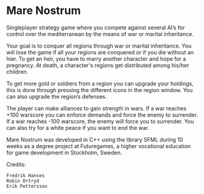 # Mare Nostrum
Singleplayer strategy game where you compete against several AI’s for control over the mediterranean by the means of war or marital inheritance.

Your goal is to conquer all regions through war or marital inheritance. You will lose the game if all your regions are conquered or if you die without an hier. To get an heir, you have to marry another character and hope for a pregnancy. At death, a character's regions get distributed among his/her children. 

To get more gold or soldiers from a region you can upgrade your holdings, this is done through pressing the different icons in the region window. You can also upgrade the region’s defenses.

The player can make alliances to gain strength in wars. If a war reaches +100 warscore you can enforce demands and force the enemy to surrender. If a war reaches -100 warscore, the enemy will force you to surrender. You can also try for a white peace if you want to end the war. 

Mare Nostrum was developed in C++ using the library SFML during 10 weeks as a degree project at Futuregames, a higher vocational education for game development in Stockholm, Sweden.

Credits:

    Fredrik Hanses
    Robin Ortryd
    Erik Pettersson
